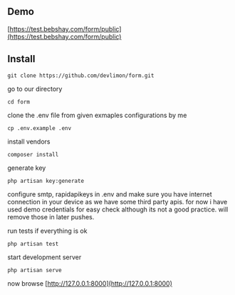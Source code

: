 ## Demo
[https://test.bebshay.com/form/public](https://test.bebshay.com/form/public)

## Install

```
git clone https://github.com/devlimon/form.git
```

go to our directory
```
cd form
```

clone the .env file from given exmaples configurations by me
```
cp .env.example .env
```

install vendors
```
composer install
```

generate key
```
php artisan key:generate
```

configure smtp, rapidapikeys in .env and make sure you have internet connection in your device as we have some third party apis. for now i have used demo credentials for easy check although its not a good practice. will remove those in later pushes.

run tests if everything is ok
```
php artisan test
```

start development server
```
php artisan serve
```

now browse [http://127.0.0.1:8000](http://127.0.0.1:8000)
